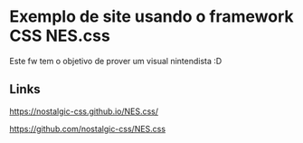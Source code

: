 # Exemplo de site usando o framework CSS NES.css

Este fw tem o objetivo de prover um visual nintendista :D

## Links 

https://nostalgic-css.github.io/NES.css/

https://github.com/nostalgic-css/NES.css

